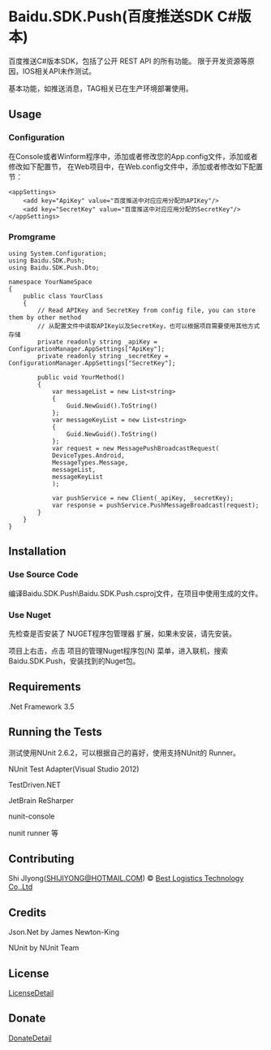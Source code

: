 # Baidu.SDK.Push(百度推送SDK C#版本) #

百度推送C#版本SDK，包括了公开 REST API 的所有功能。
限于开发资源等原因，IOS相关API未作测试。

基本功能，如推送消息，TAG相关已在生产环境部署使用。

## Usage ##

### Configuration ###

在Console或者Winform程序中，添加或者修改您的App.config文件，添加或者修改如下配置节，
在Web项目中，在Web.config文件中，添加或者修改如下配置节：

	<appSettings>
		<add key="ApiKey" value="百度推送中对应应用分配的APIKey"/>
		<add key="SecretKey" value="百度推送中对应应用分配的SecretKey"/>
	</appSettings>

### Promgrame ###

	using System.Configuration;
	using Baidu.SDK.Push;
	using Baidu.SDK.Push.Dto;

	namespace YourNameSpace
	{
		public class YourClass
		{
			// Read APIKey and SecretKey from config file, you can store them by other method
			// 从配置文件中读取APIKey以及SecretKey，也可以根据项目需要使用其他方式存储
			private readonly string _apiKey = ConfigurationManager.AppSettings["ApiKey"];
			private readonly string _secretKey = ConfigurationManager.AppSettings["SecretKey"];

			public void YourMethod()
			{
				var messageList = new List<string>
				{
					Guid.NewGuid().ToString()
				};
				var messageKeyList = new List<string>
				{
					Guid.NewGuid().ToString()
				};
				var request = new MessagePushBroadcastRequest(
                DeviceTypes.Android,
                MessageTypes.Message,
                messageList,
                messageKeyList
                );
				
				var pushService = new Client(_apiKey, _secretKey);
				var response = pushService.PushMessageBroadcast(request);
			}
		}
	}

## Installation ##

### Use Source Code ###

编译Baidu.SDK.Push\Baidu.SDK.Push.csproj文件，在项目中使用生成的文件。

### Use Nuget ### 

先检查是否安装了 NUGET程序包管理器 扩展，如果未安装，请先安装。

项目上右击，点击 项目的管理Nuget程序包(N) 菜单，进入联机，搜索 Baidu.SDK.Push，安装找到的Nuget包。

## Requirements ##

.Net Framework 3.5

## Running the Tests ##

测试使用NUnit 2.6.2，可以根据自己的喜好，使用支持NUnit的 Runner。

NUnit Test Adapter(Visual Studio 2012)

TestDriven.NET

JetBrain ReSharper

nunit-console

nunit runner 等


## Contributing ##

Shi JIyong(SHIJIYONG@HOTMAIL.COM) © [Best Logistics Technology Co,.Ltd](http://www.800best.com)

## Credits ##

Json.Net by James Newton-King 

NUnit by NUnit Team

## License ##
[LicenseDetail](https://github.com/JiyongShi/Baidu.SDK.Push/blob/master/LICENSE)

## Donate ##
[DonateDetail](https://github.com/JiyongShi/Baidu.SDK.Push/blob/master/Donations.md)